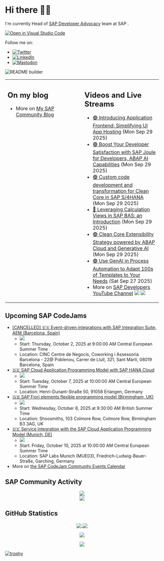 
# Hi there 👋🏼

I'm currently Head of [SAP Developer Advocacy](https://developers.sap.com/developer-advocates.html) team at SAP .

[![Open in Visual Studio Code](https://img.shields.io/badge/Made%20for-VSCode-1f425f.svg)](https://github.dev/jung-thomas/jung-thomas)

Follow me on:
- <a href="https://twitter.com/thomas_jung"><img alt="Twitter" src="https://img.shields.io/badge/thomas_jung-%231DA1F2.svg?style=for-the-badge&logo=Twitter&logoColor=white"/></a>
- <a href="https://www.linkedin.com/in/thomasjungsap/"><img alt="LinkedIn" src="https://img.shields.io/badge/linkedin-%230077B5.svg?style=for-the-badge&logo=linkedin&logoColor=white"/></a>
- <a rel="me" href="https://mastodon.cloud/@thomas_jung"><img alt="Mastodon" src="https://img.shields.io/mastodon/follow/109262551990174478?domain=https%3A%2F%2Fmastodon.cloud%2F&style=social"/></a>

![README builder](https://github.com/jung-thomas/jung-thomas/workflows/README%20builder/badge.svg)

<table><tr><td valign="top" width="50%">
 
## On my blog
- More on [My SAP Community Blog](https://community.sap.com/t5/user/viewprofilepage/user-id/139)
</td>
  
<td valign="top" width="50%">
  
## Videos and Live Streams
- [🟣 Introducing Application Frontend: Simplifying UI App Hosting](https://www.youtube.com/watch?v=cqRC6_50tlE) (Mon Sep 29 2025)
- [🟢 Boost Your Developer Satisfaction with SAP Joule for Developers, ABAP AI Capabilities](https://www.youtube.com/watch?v=b9lmZHp2WaA) (Mon Sep 29 2025)
- [🟢 Custom code development and transformation for Clean Core in SAP S/4HANA](https://www.youtube.com/watch?v=PuAcfsRhdDk) (Mon Sep 29 2025)
- [🔵 Leveraging Calculation Views in SAP BAS: an Introduction](https://www.youtube.com/watch?v=67wcoMJhHqo) (Mon Sep 29 2025)
- [🟢 Clean Core Extensibility Strategy powered by ABAP Cloud and Generative AI](https://www.youtube.com/watch?v=Zmo7YU9BUlc) (Mon Sep 29 2025)
- [🟣 Use GenAI in Process Automation to  Adapt 100s of Templates to Your Needs](https://www.youtube.com/watch?v=MX1PdXNQ8I4) (Sat Sep 27 2025)
- More on [SAP Developers YouTube Channel](https://www.youtube.com/channel/UCNfmelKDrvRmjYwSi9yvrMg) ![](https://img.shields.io/youtube/channel/views/UCNfmelKDrvRmjYwSi9yvrMg) ![](https://img.shields.io/youtube/channel/subscribers/UCNfmelKDrvRmjYwSi9yvrMg)
</td></tr></table>

## Upcoming SAP CodeJams
- [[CANCELLED] 🇪🇸 Event-driven integrations with SAP Integration Suite, AEM (Barcelona, Spain)](https://community.sap.com/t5/sap-codejam/cancelled-event-driven-integrations-with-sap-integration-suite-aem/ev-p/14204702)
  - <img src="https://community.sap.com/t5/image/serverpage/image-id/105415i052CC3F6FF50A0FC/image-size/thumb?v=v2&px=150" />
  - Start: Thursday, October 2, 2025 at 9:00:00 AM Central European Summer Time
  - Location: CINC Centre de Negocis, Coworking i Assessoria Barcelona - 22@ Poblenou, Carrer de Llull, 321, Sant Martí, 08019 Barcelona, Spain
- [🇩🇪 SAP Cloud Application Programming Model with SAP HANA Cloud](https://community.sap.com/t5/sap-codejam/sap-cloud-application-programming-model-with-sap-hana-cloud/ev-p/14211068)
  - <img src="https://community.sap.com/t5/image/serverpage/image-id/311186i395A1C4457C8F9F8/image-size/thumb/is-moderation-mode/true?v=v2&px=150" />
  - Start: Tuesday, October 7, 2025 at 10:00:00 AM Central European Summer Time
  - Location: Henri-Dunant-Straße 50, 91058 Erlangen, Germany
- [🇬🇧 SAP Fiori elements flexible programming model (Birmingham, UK)](https://community.sap.com/t5/sap-codejam/sap-fiori-elements-flexible-programming-model-birmingham-uk/ev-p/14210332)
  - <img src="https://community.sap.com/t5/image/serverpage/image-id/310861i0A9D1A3A93AF1ABE/image-size/thumb/is-moderation-mode/true?v=v2&px=150" />
  - Start: Wednesday, October 8, 2025 at 9:30:00 AM British Summer Time
  - Location: Shoosmiths, 103 Colmore Row, Colmore Row, Birmingham B3 3AG, UK
- [🇩🇪 Service integration with the SAP Cloud Application Programming Model (Munich, DE)](https://community.sap.com/t5/sap-codejam/service-integration-with-the-sap-cloud-application-programming-model-munich/ev-p/14212922)
  - <img src="https://community.sap.com/t5/image/serverpage/image-id/312113iC441150D1600CB02/image-size/thumb/is-moderation-mode/true?v=v2&px=150" />
  - Start: Friday, October 10, 2025 at 10:00:00 AM Central European Summer Time
  - Location: SAP Labs Munich (MUE03), Friedrich-Ludwig-Bauer-Straße, Garching, Germany
- More on [the SAP CodeJam Community Events Calendar](https://groups.community.sap.com/t5/sap-codejam/eb-p/codejam-events)

## SAP Community Activity
<p align = "center">
<a href="https://community.sap.com/t5/user/viewprofilepage/user-id/139">
  <img align="center" src="https://devrel-tools-prod-scn-badges-srv.cfapps.eu10.hana.ondemand.com/activity/139" />
</a>
</br>
<a href="https://community.sap.com/t5/user/viewprofilepage/user-id/139">
  <img align="center" src="https://devrel-tools-prod-scn-badges-srv.cfapps.eu10.hana.ondemand.com/showcaseBadges/139/1570/674/384/900/390" />
</a>
</p>

## GitHub Statistics
<p align = "center">
<a href="https://github.com/anuraghazra/github-readme-stats">
  <img align="center" src="https://github-readme-stats.vercel.app/api?username=jung-thomas&count_private=true&show_icons=true&theme=dark&line_height=27" />
</a>
<a href="https://github.com/anuraghazra/github-readme-stats">
  <img align="center" src="https://github-readme-stats.vercel.app/api/top-langs/?username=jung-thomas&show_icons=true&theme=dark" />
</a>
</p>

<p align = "center">
 <img  src="https://github-readme-streak-stats.herokuapp.com/?user=jung-thomas&show_icons=true&locale=en&layout=compact&theme=dark&line_height=0" />
</p> 

<p align = "center">
 <img src="https://activity-graph.herokuapp.com/graph?username=jung-thomas&theme=redical">
</p> 

[![trophy](https://github-profile-trophy.vercel.app/?username=jung-thomas&theme=onedark)](https://github.com/ryo-ma/github-profile-trophy)


